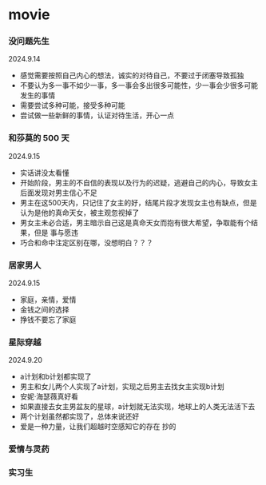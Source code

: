 # movie

### 没问题先生
2024.9.14
- 感觉需要按照自己内心的想法，诚实的对待自己，不要过于闭塞导致孤独
- 不要认为多一事不如少一事，多一事会多出很多可能性，少一事会少很多可能发生的事情
- 需要尝试多种可能，接受多种可能
- 尝试做一些新鲜的事情，认证对待生活，开心一点

### 和莎莫的 500 天
2024.9.15
- 实话讲没太看懂
- 开始阶段，男主的不自信的表现以及行为的迟疑，逃避自己的内心，导致女主后面发现对男主信心不足
- 男主在这500天内，只记住了女主的好，结尾片段才发现女主也有缺点，但是认为是他的真命天女，被主观忽视掉了
- 男女主未必合适，男主暗示自己这是真命天女而抱有很大希望，争取能有个结果，但是 事与愿违
- 巧合和命中注定区别在哪，没想明白？？？

### 居家男人
2024.9.15
- 家庭，亲情，爱情
- 金钱之间的选择
- 挣钱不要忘了家庭


### 星际穿越
2024.9.20
- a计划和b计划都实现了
- 男主和女儿两个人实现了a计划，实现之后男主去找女主实现b计划
- 安妮·海瑟薇真好看
- 如果直接去女主男盆友的星球，a计划就无法实现，地球上的人类无法活下去
- 两个计划虽然都实现了，总体来说还好
- 爱是一种力量，让我们超越时空感知它的存在      抄的

### 爱情与灵药

### 实习生
